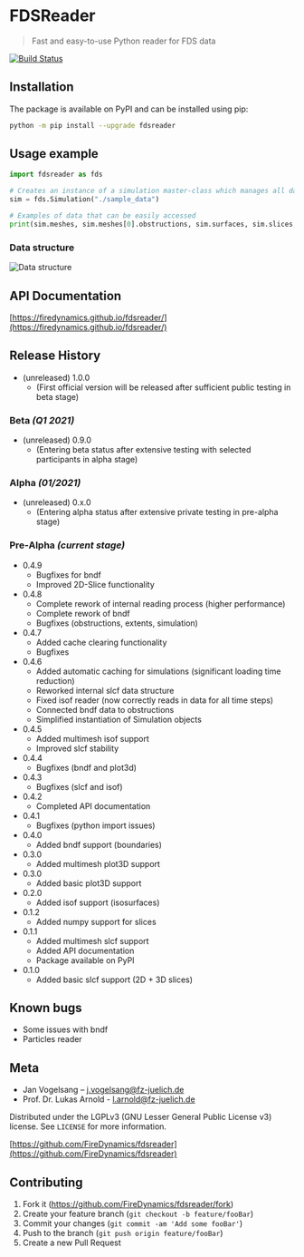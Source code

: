 # FDSReader
> Fast and easy-to-use Python reader for FDS data

[![Build Status](https://travis-ci.com/FireDynamics/fdsreader.svg?branch=master)](https://travis-ci.com/FireDynamics/fdsreader)

## Installation

The package is available on PyPI and can be installed using pip:  
```sh
python -m pip install --upgrade fdsreader
```

## Usage example
```python
import fdsreader as fds

# Creates an instance of a simulation master-class which manages all data for a given simulation
sim = fds.Simulation("./sample_data")

# Examples of data that can be easily accessed
print(sim.meshes, sim.meshes[0].obstructions, sim.surfaces, sim.slices, sim.boundaries, sim.data_3d, sim.isosurfaces)
```

### Data structure
![Data structure](https://raw.githubusercontent.com/FireDynamics/fdsreader/master/docs/img/data-structure.svg)


## API Documentation
[https://firedynamics.github.io/fdsreader/](https://firedynamics.github.io/fdsreader/)

## Release History
* (unreleased) 1.0.0
    * (First official version will be released after sufficient public testing in beta stage)

### Beta *(Q1 2021)*
* (unreleased) 0.9.0
    * (Entering beta status after extensive testing with selected participants in alpha stage)
    
### Alpha *(01/2021)*
* (unreleased) 0.x.0
    * (Entering alpha status after extensive private testing in pre-alpha stage)
    
### Pre-Alpha *(current stage)*
* 0.4.9
    * Bugfixes for bndf
    * Improved 2D-Slice functionality
* 0.4.8
    * Complete rework of internal reading process (higher performance)
    * Complete rework of bndf
    * Bugfixes (obstructions, extents, simulation)
* 0.4.7
    * Added cache clearing functionality
    * Bugfixes
* 0.4.6
    * Added automatic caching for simulations (significant loading time reduction) 
    * Reworked internal slcf data structure
    * Fixed isof reader (now correctly reads in data for all time steps)
    * Connected bndf data to obstructions
    * Simplified instantiation of Simulation objects  
* 0.4.5
    * Added multimesh isof support
    * Improved slcf stability
* 0.4.4
    * Bugfixes (bndf and plot3d)
* 0.4.3
    * Bugfixes (slcf and isof)
* 0.4.2
    * Completed API documentation
* 0.4.1
    * Bugfixes (python import issues) 
* 0.4.0
    * Added bndf support (boundaries)
* 0.3.0
    * Added multimesh plot3D support
* 0.3.0
    * Added basic plot3D support
* 0.2.0
    * Added isof support (isosurfaces)
* 0.1.2
    * Added numpy support for slices
* 0.1.1
    * Added multimesh slcf support
    * Added API documentation
    * Package available on PyPI
* 0.1.0
    * Added basic slcf support (2D + 3D slices)

## Known bugs
* Some issues with bndf
* Particles reader

## Meta

*  Jan Vogelsang – j.vogelsang@fz-juelich.de
*  Prof. Dr. Lukas Arnold - l.arnold@fz-juelich.de

Distributed under the LGPLv3 (GNU Lesser General Public License v3) license. See ``LICENSE`` for more information.

[https://github.com/FireDynamics/fdsreader](https://github.com/FireDynamics/fdsreader)

## Contributing

1. Fork it (<https://github.com/FireDynamics/fdsreader/fork>)
2. Create your feature branch (`git checkout -b feature/fooBar`)
3. Commit your changes (`git commit -am 'Add some fooBar'`)
4. Push to the branch (`git push origin feature/fooBar`)
5. Create a new Pull Request
